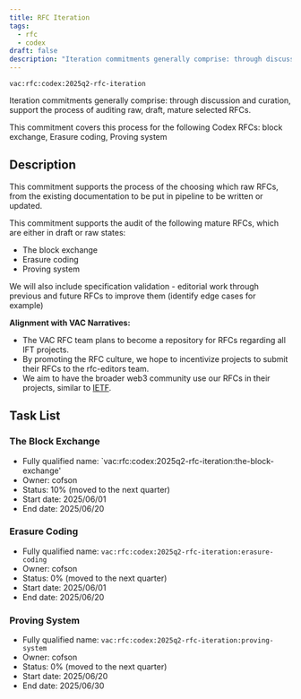```yaml
---
title: RFC Iteration
tags:
  - rfc
  - codex
draft: false
description: "Iteration commitments generally comprise: through discussion and curation, support the process of auditing raw, draft, mature selected RFCs."
---
```


`vac:rfc:codex:2025q2-rfc-iteration`

Iteration commitments generally comprise:
through discussion and curation,
support the process of auditing raw, draft, mature selected RFCs.

This commitment covers this process for the following Codex RFCs:
block exchange, Erasure coding,  Proving system

## Description

This commitment supports the process of the choosing which raw RFCs,
from the existing documentation to be put in pipeline to be written or updated. 

This commitment supports the audit of the following mature RFCs, which are 
either in draft or raw states:
- The block exchange
- Erasure coding 
- Proving system

We will also include specification validation - 
editorial work through previous and future RFCs to improve them
(identify edge cases for example)



**Alignment with VAC Narratives:**

- The VAC RFC team plans to become a repository
for RFCs regarding all IFT 
  projects.
- By promoting the RFC culture,
we hope to incentivize projects to submit their RFCs
to the rfc-editors team.
- We aim to have the broader web3 community use our RFCs
in their projects, similar to [IETF](https://www.ietf.org/).

## Task List

### The Block Exchange

- Fully qualified name:
  `vac:rfc:codex:2025q2-rfc-iteration:the-block-exchange'
- Owner: cofson
- Status: 10% (moved to the next quarter)
- Start date: 2025/06/01
- End date: 2025/06/20

### Erasure Coding

- Fully qualified name:
  `vac:rfc:codex:2025q2-rfc-iteration:erasure-coding`
- Owner: cofson
- Status: 0% (moved to the next quarter)
- Start date: 2025/06/01
- End date: 2025/06/20

### Proving System

- Fully qualified name:
  `vac:rfc:codex:2025q2-rfc-iteration:proving-system`
- Owner: cofson
- Status: 0% (moved to the next quarter)
- Start date: 2025/06/20
- End date: 2025/06/30
